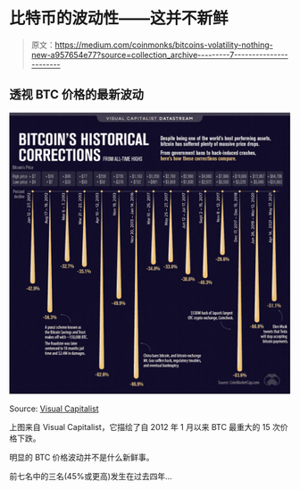 # 比特币的波动性——这并不新鲜

> 原文：<https://medium.com/coinmonks/bitcoins-volatility-nothing-new-a957654e77?source=collection_archive---------7----------------------->

## 透视 BTC 价格的最新波动

![](img/17ee9a151426d3ab5345e40e502f898b.png)

Source: [Visual Capitalist](https://www.visualcapitalist.com/bitcoin-historical-corrections-from-all-time-highs/)

上图来自 Visual Capitalist，它描绘了自 2012 年 1 月以来 BTC 最重大的 15 次价格下跌。

明显的 BTC 价格波动并不是什么新鲜事。

前七名中的三名(45%或更高)发生在过去四年…